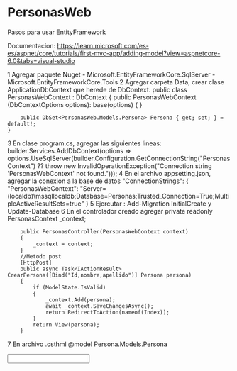 # PersonasWeb
Pasos para usar EntityFramework

Documentacion: https://learn.microsoft.com/es-es/aspnet/core/tutorials/first-mvc-app/adding-model?view=aspnetcore-6.0&tabs=visual-studio

1 Agregar paquete Nuget
	- Microsoft.EntityFrameworkCore.SqlServer
	- Microsoft.EntityFrameworkCore.Tools
2 Agregar carpeta Data, crear clase ApplicationDbContext que herede de DbContext.
    public class PersonasWebContext : DbContext
    {
        public PersonasWebContext (DbContextOptions<PersonasWebContext> options): base(options)
        {
        }

        public DbSet<PersonasWeb.Models.Persona> Persona { get; set; } = default!;
    }
3 En clase program.cs, agregar las siguientes lineas:
  builder.Services.AddDbContext<PersonasContext>(options =>
      options.UseSqlServer(builder.Configuration.GetConnectionString("PersonasContext") ?? throw new InvalidOperationException("Connection string 'PersonasWebContext' not found.")));
4 En el archivo appsetting.json, agregar la conexion a la base de datos
  "ConnectionStrings": {
    "PersonasWebContext": "Server=(localdb)\\mssqllocaldb;Database=Personas;Trusted_Connection=True;MultipleActiveResultSets=true"
  }
5 Ejercutar : Add-Migration InitialCreate y Update-Database
6 En el controlador creado agregar
        private readonly PersonasContext _context;

        public PersonasController(PersonasWebContext context)
        {
            _context = context;
        }
        //Metodo post
        [HttpPost]
        public async Task<IActionResult> CrearPersona([Bind("Id,nombre,apellido")] Persona persona)
        {
            if (ModelState.IsValid)
            {
                _context.Add(persona);
                await _context.SaveChangesAsync();
                return RedirectToAction(nameof(Index));
            }
            return View(persona);
        }
7 En archivo .csthml
  @model Persona.Models.Persona
  <form asp-action="CrearPersona" method="POST">
  <input asp-for="nombre">
  <label asp-for="nombre">
